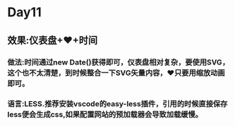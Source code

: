 # Day11

## 效果:仪表盘+♥+时间

### 做法:时间通过new Date()获得即可，仪表盘相对复杂，要使用SVG，这个也不太清楚，到时候整合一下SVG矢量内容，♥只要用缩放动画即可。

### 语言:LESS.推荐安装vscode的easy-less插件，引用的时候直接保存less便会生成css,如果配置网站的预加载器会导致加载缓慢。